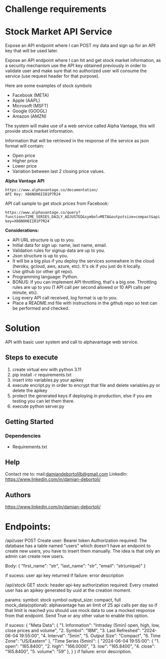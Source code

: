 # Challenge requirements
# Stock Market API Service

Expose an API endpoint where I can POST my data and sign up for an API key that will be used later.

Expose an API endpoint where I can hit and get stock market information, as a security mechanism use the API key obtained previously in order to validate user and make sure that no authorized user will consume the service (use request header for that purpose). 

Here are some examples of stock symbols
- Facebook (META)
- Apple (AAPL)
- Microsoft (MSFT)
- Google (GOOGL)
- Amazon (AMZN)

The system will make use of a web service called Alpha Vantage, this will provide stock market information.

Information that will be retrieved in the response of the service as json format will contain:
- Open price
- Higher price
- Lower price
- Variation between last 2 closing price values.

**Alpha Vantage API**
```
https://www.alphavantage.co/documentation/
API Key: X86NOH6II01P7R24
```

API call sample to get stock prices from Facebook:

`https://www.alphavantage.co/query?function=TIME_SERIES_DAILY_ADJUSTED&symbol=META&outputsize=compact&apikey=X86NOH6II01P7R24`

**Considerations:**
- API URL structure is up to you.
- Initial data for sign up: name, last name, email.
- Validation rules for signup data are up to you.
- Json structure is up to you.
- It will be a big plus if you deploy the services somewhere in the cloud (heroku, gcloud, aws, azure, etc). It's ok if you just do it locally.
- Use github (or other git repo).
- Programming language: Python.
- BONUS: If you can implement API throttling, that's a big one. Throttling rules are up to you (1 API call per second allowed or 10 API calls per minute, etc).
- Log every API call received, log format is up to you.
- Place a README.md file with instructions in the github repo so test can be performed and checked.

# Solution

API with basic user system and call to alphavantage web service.


## Steps to execute

1. create virtual env with python 3.11
2. pip install -r requirements.txt
3. insert into variables.py your apikey
4. execute encript.py in order to encrypt that file and delete variables.py or delete the apikey
5. protect the generated keys if deploying in production, else if you are testing you can let them there.
6. execute python server.py

## Getting Started

### Dependencies

* Requirements.txt


## Help

Contact me to:
mail:damiandebortolilb@gmail.com
LinkedIn: https://www.linkedin.com/in/damian-debortoli/
## Authors

https://www.linkedin.com/in/damian-debortoli/


# Endpoints:
/api/user
POST Create user:
Bearer token Authorization required: The database has a table named "users" which doesn't have an endpoint to create new users, you have to insert them manually.
The idea is that only an admin can create new users. 

Body:
{
    "first_name": "str",
    "last_name": "str",
    "email": "str(unique)"
}

if sucess:
    user api key returned
if failure:
    error description

/api/stock
GET stock:
header api-key authorization required: Every created user has an apikey generated by uuid at the creation moment.

params:
symbol: stock symbol
output_size: compact, full
mock_data(optional): alphavantage has an limit of 25 api calls per day so if that limit is reached you should use mock data to use a mocked response from that endpoint. Send True or any other value to enable this option.

if sucess:
    {
        "Meta Data": {
            "1. Information": "Intraday (5min) open, high, low, close prices and volume",
            "2. Symbol": "IBM",
            "3. Last Refreshed": "2024-06-04 19:55:00",
            "4. Interval": "5min",
            "5. Output Size": "Compact",
            "6. Time Zone": "US/Eastern"
        },
        "Time Series (5min)": {
            "2024-06-04 19:55:00": {
                "1. open": "165.8400",
                "2. high": "166.0000",
                "3. low": "165.8400",
                "4. close": "165.8400",
                "5. volume": "59"
            },
        }
    }
if failure:
    error description.
